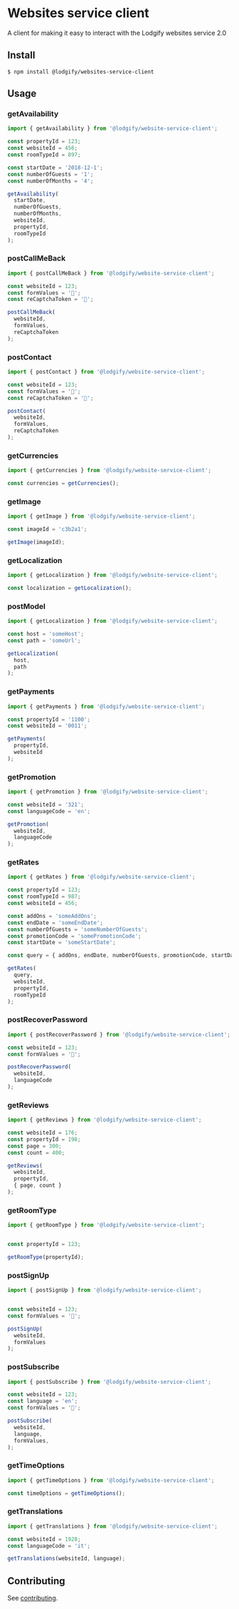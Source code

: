 # Websites service client

A client for making it easy to interact with the Lodgify websites service 2.0

## Install

`$ npm install @lodgify/websites-service-client`

## Usage

### getAvailability
```js
import { getAvailability } from '@lodgify/website-service-client';

const propertyId = 123;
const websiteId = 456;
const roomTypeId = 897;

const startDate = '2018-12-1';
const numberOfGuests = '1';
const numberOfMonths = '4';

getAvailability(
  startDate,
  numberOfGuests,
  numberOfMonths,
  websiteId,
  propertyId,
  roomTypeId
);
```

### postCallMeBack
```js
import { postCallMeBack } from '@lodgify/website-service-client';

const websiteId = 123;
const formValues = '📝';
const reCaptchaToken = '🔴';

postCallMeBack(
  websiteId,
  formValues,
  reCaptchaToken
);
```

### postContact
```js
import { postContact } from '@lodgify/website-service-client';

const websiteId = 123;
const formValues = '📝';
const reCaptchaToken = '🔴';

postContact(
  websiteId,
  formValues,
  reCaptchaToken
);
```

### getCurrencies
```js
import { getCurrencies } from '@lodgify/website-service-client';

const currencies = getCurrencies();
```

### getImage
```js
import { getImage } from '@lodgify/website-service-client';

const imageId = 'c3b2a1';

getImage(imageId);
```

### getLocalization
```js
import { getLocalization } from '@lodgify/website-service-client';

const localization = getLocalization();
```

### postModel
```js
import { getLocalization } from '@lodgify/website-service-client';

const host = 'someHost';
const path = 'someUrl';

getLocalization(
  host,
  path
);
```

### getPayments
```js
import { getPayments } from '@lodgify/website-service-client';

const propertyId = '1100';
const websiteId = '0011';

getPayments(
  propertyId,
  websiteId
);
```

### getPromotion
```js
import { getPromotion } from '@lodgify/website-service-client';

const websiteId = '321';
const languageCode = 'en';

getPromotion(
  websiteId,
  languageCode
);
```

### getRates
```js
import { getRates } from '@lodgify/website-service-client';

const propertyId = 123;
const roomTypeId = 987;
const websiteId = 456;

const addOns = 'someAddOns';
const endDate = 'someEndDate';
const numberOfGuests = 'someNumberOfGuests';
const promotionCode = 'somePromotionCode';
const startDate = 'someStartDate';

const query = { addOns, endDate, numberOfGuests, promotionCode, startDate };

getRates(
  query,
  websiteId,
  propertyId,
  roomTypeId
);
```

### postRecoverPassword
```js
import { postRecoverPassword } from '@lodgify/website-service-client';

const websiteId = 123;
const formValues = '📝';

postRecoverPassword(
  websiteId,
  languageCode
);
```

### getReviews
```js
import { getReviews } from '@lodgify/website-service-client';

const websiteId = 176;
const propertyId = 198;
const page = 300;
const count = 400;

getReviews(
  websiteId,
  propertyId,
  { page, count }
);
```

### getRoomType
```js
import { getRoomType } from '@lodgify/website-service-client';


const propertyId = 123;

getRoomType(propertyId);
```

### postSignUp
```js
import { postSignUp } from '@lodgify/website-service-client';


const websiteId = 123;
const formValues = '📝';

postSignUp(
  websiteId,
  formValues
);
```

### postSubscribe
```js
import { postSubscribe } from '@lodgify/website-service-client';

const websiteId = 123;
const language = 'en';
const formValues = '📝';

postSubscribe(
  websiteId,
  language,
  formValues,
);
```

### getTimeOptions
```js
import { getTimeOptions } from '@lodgify/website-service-client';

const timeOptions = getTimeOptions();
```

### getTranslations
```js
import { getTranslations } from '@lodgify/website-service-client';

const websiteId = 1928;
const languageCode = 'it';

getTranslations(websiteId, language);
```

## Contributing

See [contributing](https://github.com/lodgify/identity-server-client/blob/master/docs/CONTRIBUTING.md).